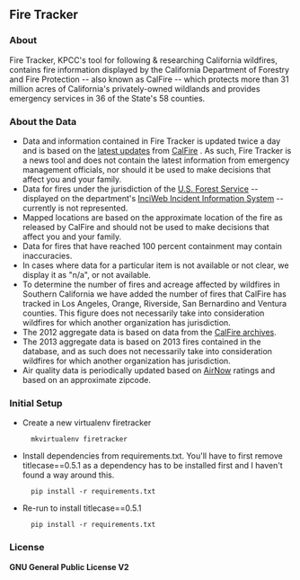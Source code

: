 ## Fire Tracker

### About

Fire Tracker, KPCC's tool for following & researching California wildfires, contains fire information displayed by the California Department of Forestry and Fire Protection -- also known as CalFire -- which protects more than 31 million acres of California's privately-owned wildlands and provides emergency services in 36 of the State's 58 counties.

### About the Data

* Data and information contained in Fire Tracker is updated twice a day and is based on the [latest updates](http://cdfdata.fire.ca.gov/incidents/incidents_current) from [CalFire](http://www.calfire.ca.gov/)
. As such, Fire Tracker is a news tool and does not contain the latest information from emergency management officials, nor should it be used to make decisions that affect you and your family.
* Data for fires under the jurisdiction of the [U.S. Forest Service](http://www.fs.fed.us/) -- displayed on the department's [InciWeb Incident Information System](http://www.inciweb.org/incident/3307/) -- currently is not represented.
* Mapped locations are based on the approximate location of the fire as released by CalFire and should not be used to make decisions that affect you and your family.
* Data for fires that have reached 100 percent containment may contain inaccuracies.
* In cases where data for a particular item is not available or not clear, we display it as "n/a", or not available.
* To determine the number of fires and acreage affected by wildfires in Southern California we have added the number of fires that CalFire has tracked in Los Angeles, Orange, Riverside, San Bernardino and Ventura counties. This figure does not necessarily take into consideration wildfires for which another organization has jurisdiction.
* The 2012 aggregate data is based on data from the [CalFire archives](http://cdfdata.fire.ca.gov/incidents/incidents_archived).
* The 2013 aggregate data is based on 2013 fires contained in the database, and as such does not necessarily take into consideration wildfires for which another organization has jurisdiction.
* Air quality data is periodically updated based on [AirNow](http://airnow.gov/) ratings and based on an approximate zipcode.

### Initial Setup

* Create a new virtualenv firetracker

        mkvirtualenv firetracker

* Install dependencies from requirements.txt. You'll have to first remove titlecase==0.5.1 as a dependency has to be installed first and I haven't found a way around this.

        pip install -r requirements.txt

* Re-run to install titlecase==0.5.1

        pip install -r requirements.txt

### License

**GNU General Public License V2**